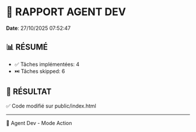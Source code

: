 # 🔧 RAPPORT AGENT DEV

**Date**: 27/10/2025 07:52:47

## 📊 RÉSUMÉ

- ✅ Tâches implémentées: 4
- ⏭️  Tâches skipped: 6

## 🎯 RÉSULTAT

✅ Code modifié sur public/index.html

---

🤖 Agent Dev - Mode Action
